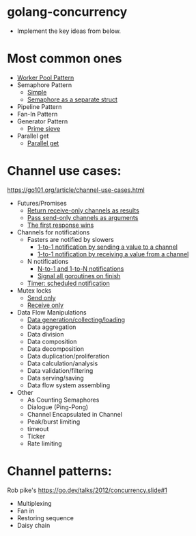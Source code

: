 # golang-concurrency
* Implement the key ideas from below.

# Most common ones 
* [Worker Pool Pattern](common/worker-pool/main.go)
* Semaphore Pattern
  * [Simple](common/semaphore/example1/main.go)
  * [Semaphore as a separate struct](common/semaphore/example2/main.go)
* Pipeline Pattern
* Fan-In Pattern
* Generator Pattern
  * [Prime sieve](common/generator/prime_sieve/main.go)
* Parallel get
  * [Parallel get](common/parallel-get/main.go)

# Channel use cases: 
https://go101.org/article/channel-use-cases.html
* Futures/Promises
  * [Return receive-only channels as results](futures/example1/main.go)
  * [Pass send-only channels as arguments](futures/example2/main.go)
  * [The first response wins](futures/example3/main.go)
* Channels for notifications
  * Fasters are notified by slowers
    * [1-to-1 notification by sending a value to a channel](notifications/example1/main.go)
    * [1-to-1 notification by receiving a value from a channel](notifications/example1/main.go)
  * N notifications
     * [N-to-1 and 1-to-N notifications](notifications/example3/main.go)
     * [Signal all goroutines on finish](notifications/example5/main.go)
  * [Timer: scheduled notification](notifications/example4/main.go)
* Mutex locks
  * [Send only](mutex-locks/example1/main.go)
  * [Receive only](mutex-locks/example2/main.go)
* Data Flow Manipulations
  * [Data generation/collecting/loading](data-flow/example1/main.go)
  * Data aggregation
  * Data division
  * Data composition
  * Data decomposition
  * Data duplication/proliferation
  * Data calculation/analysis
  * Data validation/filtering
  * Data serving/saving
  * Data flow system assembling
* Other
  * As Counting Semaphores
  * Dialogue (Ping-Pong)
  * Channel Encapsulated in Channel
  * Peak/burst limiting
  * timeout
  * Ticker
  * Rate limiting

# Channel patterns: 
Rob pike's https://go.dev/talks/2012/concurrency.slide#1
* Multiplexing
* Fan in
* Restoring sequence
* Daisy chain
